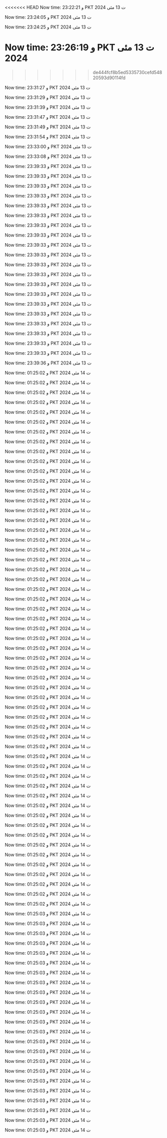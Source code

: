 
<<<<<<< HEAD
Now time: و 23:22:21 PKT ت 13 مئی 2024

Now time: و 23:24:05 PKT ت 13 مئی 2024

Now time: و 23:24:25 PKT ت 13 مئی 2024

Now time: و 23:26:19 PKT ت 13 مئی 2024
=======
>>>>>>> de444fcf8b5ed5335730cefd54820593d90114fd

Now time: و 23:31:27 PKT ت 13 مئی 2024

Now time: و 23:31:29 PKT ت 13 مئی 2024

Now time: و 23:31:39 PKT ت 13 مئی 2024

Now time: و 23:31:47 PKT ت 13 مئی 2024

Now time: و 23:31:49 PKT ت 13 مئی 2024

Now time: و 23:31:54 PKT ت 13 مئی 2024

Now time: و 23:33:00 PKT ت 13 مئی 2024

Now time: و 23:33:08 PKT ت 13 مئی 2024

Now time: و 23:39:33 PKT ت 13 مئی 2024

Now time: و 23:39:33 PKT ت 13 مئی 2024

Now time: و 23:39:33 PKT ت 13 مئی 2024

Now time: و 23:39:33 PKT ت 13 مئی 2024

Now time: و 23:39:33 PKT ت 13 مئی 2024

Now time: و 23:39:33 PKT ت 13 مئی 2024

Now time: و 23:39:33 PKT ت 13 مئی 2024

Now time: و 23:39:33 PKT ت 13 مئی 2024

Now time: و 23:39:33 PKT ت 13 مئی 2024

Now time: و 23:39:33 PKT ت 13 مئی 2024

Now time: و 23:39:33 PKT ت 13 مئی 2024

Now time: و 23:39:33 PKT ت 13 مئی 2024

Now time: و 23:39:33 PKT ت 13 مئی 2024

Now time: و 23:39:33 PKT ت 13 مئی 2024

Now time: و 23:39:33 PKT ت 13 مئی 2024

Now time: و 23:39:33 PKT ت 13 مئی 2024

Now time: و 23:39:33 PKT ت 13 مئی 2024

Now time: و 23:39:33 PKT ت 13 مئی 2024

Now time: و 23:39:33 PKT ت 13 مئی 2024

Now time: و 23:39:33 PKT ت 13 مئی 2024

Now time: و 23:39:36 PKT ت 13 مئی 2024

Now time: و 01:25:02 PKT ت 14 مئی 2024

Now time: و 01:25:02 PKT ت 14 مئی 2024

Now time: و 01:25:02 PKT ت 14 مئی 2024

Now time: و 01:25:02 PKT ت 14 مئی 2024

Now time: و 01:25:02 PKT ت 14 مئی 2024

Now time: و 01:25:02 PKT ت 14 مئی 2024

Now time: و 01:25:02 PKT ت 14 مئی 2024

Now time: و 01:25:02 PKT ت 14 مئی 2024

Now time: و 01:25:02 PKT ت 14 مئی 2024

Now time: و 01:25:02 PKT ت 14 مئی 2024

Now time: و 01:25:02 PKT ت 14 مئی 2024

Now time: و 01:25:02 PKT ت 14 مئی 2024

Now time: و 01:25:02 PKT ت 14 مئی 2024

Now time: و 01:25:02 PKT ت 14 مئی 2024

Now time: و 01:25:02 PKT ت 14 مئی 2024

Now time: و 01:25:02 PKT ت 14 مئی 2024

Now time: و 01:25:02 PKT ت 14 مئی 2024

Now time: و 01:25:02 PKT ت 14 مئی 2024

Now time: و 01:25:02 PKT ت 14 مئی 2024

Now time: و 01:25:02 PKT ت 14 مئی 2024

Now time: و 01:25:02 PKT ت 14 مئی 2024

Now time: و 01:25:02 PKT ت 14 مئی 2024

Now time: و 01:25:02 PKT ت 14 مئی 2024

Now time: و 01:25:02 PKT ت 14 مئی 2024

Now time: و 01:25:02 PKT ت 14 مئی 2024

Now time: و 01:25:02 PKT ت 14 مئی 2024

Now time: و 01:25:02 PKT ت 14 مئی 2024

Now time: و 01:25:02 PKT ت 14 مئی 2024

Now time: و 01:25:02 PKT ت 14 مئی 2024

Now time: و 01:25:02 PKT ت 14 مئی 2024

Now time: و 01:25:02 PKT ت 14 مئی 2024

Now time: و 01:25:02 PKT ت 14 مئی 2024

Now time: و 01:25:02 PKT ت 14 مئی 2024

Now time: و 01:25:02 PKT ت 14 مئی 2024

Now time: و 01:25:02 PKT ت 14 مئی 2024

Now time: و 01:25:02 PKT ت 14 مئی 2024

Now time: و 01:25:02 PKT ت 14 مئی 2024

Now time: و 01:25:02 PKT ت 14 مئی 2024

Now time: و 01:25:02 PKT ت 14 مئی 2024

Now time: و 01:25:02 PKT ت 14 مئی 2024

Now time: و 01:25:02 PKT ت 14 مئی 2024

Now time: و 01:25:02 PKT ت 14 مئی 2024

Now time: و 01:25:02 PKT ت 14 مئی 2024

Now time: و 01:25:02 PKT ت 14 مئی 2024

Now time: و 01:25:02 PKT ت 14 مئی 2024

Now time: و 01:25:02 PKT ت 14 مئی 2024

Now time: و 01:25:02 PKT ت 14 مئی 2024

Now time: و 01:25:02 PKT ت 14 مئی 2024

Now time: و 01:25:02 PKT ت 14 مئی 2024

Now time: و 01:25:02 PKT ت 14 مئی 2024

Now time: و 01:25:02 PKT ت 14 مئی 2024

Now time: و 01:25:02 PKT ت 14 مئی 2024

Now time: و 01:25:02 PKT ت 14 مئی 2024

Now time: و 01:25:02 PKT ت 14 مئی 2024

Now time: و 01:25:02 PKT ت 14 مئی 2024

Now time: و 01:25:03 PKT ت 14 مئی 2024

Now time: و 01:25:03 PKT ت 14 مئی 2024

Now time: و 01:25:03 PKT ت 14 مئی 2024

Now time: و 01:25:03 PKT ت 14 مئی 2024

Now time: و 01:25:03 PKT ت 14 مئی 2024

Now time: و 01:25:03 PKT ت 14 مئی 2024

Now time: و 01:25:03 PKT ت 14 مئی 2024

Now time: و 01:25:03 PKT ت 14 مئی 2024

Now time: و 01:25:03 PKT ت 14 مئی 2024

Now time: و 01:25:03 PKT ت 14 مئی 2024

Now time: و 01:25:03 PKT ت 14 مئی 2024

Now time: و 01:25:03 PKT ت 14 مئی 2024

Now time: و 01:25:03 PKT ت 14 مئی 2024

Now time: و 01:25:03 PKT ت 14 مئی 2024

Now time: و 01:25:03 PKT ت 14 مئی 2024

Now time: و 01:25:03 PKT ت 14 مئی 2024

Now time: و 01:25:03 PKT ت 14 مئی 2024

Now time: و 01:25:03 PKT ت 14 مئی 2024

Now time: و 01:25:03 PKT ت 14 مئی 2024

Now time: و 01:25:03 PKT ت 14 مئی 2024

Now time: و 01:25:03 PKT ت 14 مئی 2024

Now time: و 01:25:03 PKT ت 14 مئی 2024

Now time: و 01:25:03 PKT ت 14 مئی 2024
